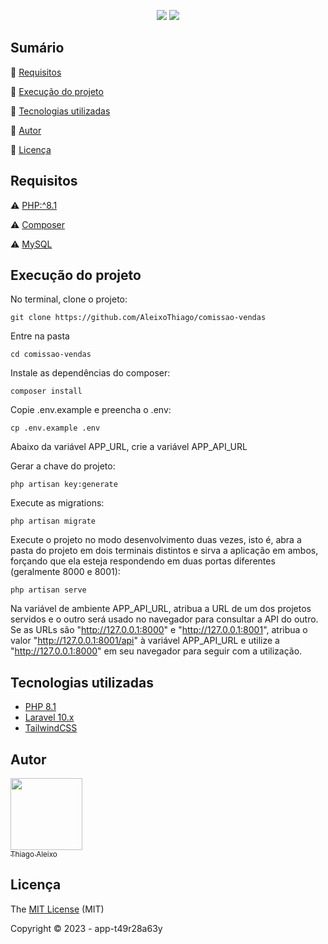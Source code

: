 <p align="center">
  <img src="https://img.shields.io/badge/Laravel-FF2D20?style=for-the-badge&logo=laravel&logoColor=white"/>
  <img src="https://img.shields.io/badge/PHP-4f5b93?style=for-the-badge&logo=php&logoColor=white"/>
</p>

## Sumário

:small_blue_diamond: [Requisitos](#requisitos)

:small_blue_diamond: [Execução do projeto](#execução-do-projeto)

:small_blue_diamond: [Tecnologias utilizadas](#tecnologias-utilizadas)

:small_blue_diamond: [Autor](#autor)

:small_blue_diamond: [Licença](#licença)

## Requisitos

:warning: [PHP:^8.1](https://www.php.net/releases/8.1/en.php)

:warning: [Composer](https://getcomposer.org/download/)

:warning: [MySQL](https://hub.docker.com/_/mysql)

## Execução do projeto

No terminal, clone o projeto:

```
git clone https://github.com/AleixoThiago/comissao-vendas
```

Entre na pasta

```
cd comissao-vendas
```

Instale as dependências do composer:

```
composer install
```

Copie .env.example e preencha o .env:

```
cp .env.example .env
```

Abaixo da variável APP_URL, crie a variável APP_API_URL

Gerar a chave do projeto:

```
php artisan key:generate
```

Execute as migrations:

```
php artisan migrate
```

Execute o projeto no modo desenvolvimento duas vezes, isto é, abra a pasta do projeto em dois terminais distintos e sirva a aplicação em ambos, forçando que ela esteja respondendo em duas portas diferentes (geralmente 8000 e 8001):

```
php artisan serve
```

Na variável de ambiente APP_API_URL, atribua a URL de um dos projetos servidos e o outro será usado no navegador para consultar a API do outro.
Se as URLs são "http://127.0.0.1:8000" e "http://127.0.0.1:8001", atribua o valor "http://127.0.0.1:8001/api" à variável APP_API_URL e utilize a "http://127.0.0.1:8000" em seu navegador para seguir com a utilização.

## Tecnologias utilizadas

-   [PHP 8.1](https://www.php.net/)
-   [Laravel 10.x](https://laravel.com/docs/10.x)
-   [TailwindCSS](https://v2.tailwindcss.com)

## Autor

[<img src="https://avatars.githubusercontent.com/u/68597119?v=4" width=115><br><sub>Thiago Aleixo</sub>](https://github.com/AleixoThiago)

## Licença

The [MIT License]() (MIT)

Copyright :copyright: 2023 - app-t49r28a63y
